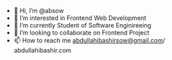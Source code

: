 - 👋 Hi, I’m @absow
- 👀 I’m interested in Frontend Web Development
- 🌱 I’m currently Student of Software Enginireeing 
- 💞️ I’m looking to collaborate on Frontend Project
- 📫 How to reach me abdullahibashirsow@gmail.com/ abdullahibashir.com

<!---
absow/absow is a ✨ special ✨ repository because its `README.md` (this file) appears on your GitHub profile.
You can click the Preview link to take a look at your changes.
--->
